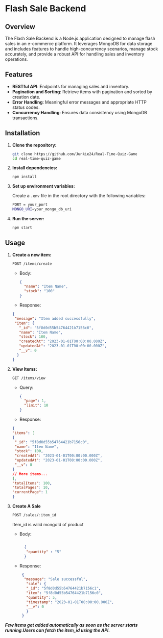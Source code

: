 # Flash Sale Backend

## Overview

The Flash Sale Backend is a Node.js application designed to manage flash sales in an e-commerce platform. It leverages MongoDB for data storage and includes features to handle high-concurrency scenarios, manage stock accurately, and provide a robust API for handling sales and inventory operations.

## Features

- **RESTful API**: Endpoints for managing sales and inventory.
- **Pagination and Sorting**: Retrieve items with pagination and sorted by creation date.
- **Error Handling**: Meaningful error messages and appropriate HTTP status codes.
- **Concurrency Handling**: Ensures data consistency using MongoDB transactions.


## Installation

1. **Clone the repository:**

   ```bash
   git clone https://github.com/Junkie24/Real-Time-Quiz-Game
   cd real-time-quiz-game
   ```

2. **Install dependencies:**

   ```bash
   npm install
   ```

3. **Set up environment variables:**

   Create a `.env` file in the root directory with the following variables:

   ```bash
   PORT = your_port
   MONGO_URI=your_mongo_db_uri
   ```

4. **Run the server:**

   ```bash
   npm start
   ```

## Usage

1. **Create a new item:**

   ```bash
   POST /items/create
   ```

   - Body:
     ```json
     {
       "name": "Item Name",
       "stock": "100"
     }
     ```

    - Response:
     ```json
     {
      "message": "Item added successfully",
      "item": {
        "_id": "5f8d0d55b54764421b7156c0",
        "name": "Item Name",
        "stock": 100,
        "createdAt": "2023-01-01T00:00:00.000Z",
        "updatedAt": "2023-01-01T00:00:00.000Z",
        "__v": 0
       }
     }
     ```

2. **View Items:**

   ```bash
   GET /items/view
   ```

   - Query:

     ```json
     {
       "page": 1,
       "limit": 10
     }
     ```

    - Response:
     ```json
    {
     "items": [
     {
      "_id": "5f8d0d55b54764421b7156c0",
      "name": "Item Name",
      "stock": 100,
      "createdAt": "2023-01-01T00:00:00.000Z",
      "updatedAt": "2023-01-01T00:00:00.000Z",
      "__v": 0
     }
     // More items...
     ],
     "totalItems": 100,
     "totalPages": 10,
     "currentPage": 1
    }
     ```

3. **Create A Sale**

   ```bash
   POST /sales/:item_id
   ```

   Item_id is valid mongoId of product

   - Body:
     ```json
     
       {
        "quantity" : "5"
       }
     
     ```
   - Response:
     ```json
      {
       "message": "Sale successful",
        "sale": {
        "_id": "5f8d0d55b54764421b7156c1",
        "item": "5f8d0d55b54764421b7156c0",
        "quantity": 5,
        "timestamp": "2023-01-01T00:00:00.000Z",
        "__v": 0
        }
      }

     ```
    
***Few items get added automatically as soon as the server starts running.Users can fetch the item_id using the API.***